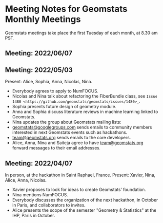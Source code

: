 Meeting Notes for Geomstats Monthly Meetings
============================================

Geomstats meetings take place the first Tuesday of each month, at 8.30 am PST.

Meeting: 2022/06/07
-------------------


Meeting: 2022/05/03
-------------------

Present: Alice, Sophia, Anna, Nicolas, Nina.

- Everybody agrees to apply to NumFOCUS.
- Nicolas and Nina talk about refactoring the FiberBundle class, see `Issue 1480 <https://github.com/geomstats/geomstats/issues/1480>`_.
- Sophia presents future design of geometry module.
- Anna and Sophia discuss literature reviews in machine learning linked to Geomstats.
- Nina updates the group about Geomstats mailing lists: 
 - geomstats@googlegroups.com sends emails to community members interested in next Geomstats events such as hackathons.
 - team@geomstats.org sends emails to the core developers.
 - Alice, Anna, Nina and Saiteja agree to have team@geomstats.org forward messages to their email addresses.

Meeting: 2022/04/07
-------------------

In person, at the hackathon in Saint Raphael, France.
Present: Xavier, Nina, Alice, Anna, Nicolas.

- Xavier proposes to look for ideas to create Geomstats' foundation.
- Nina mentions NumFOCUS.
- Everybody discusses the organization of the next hackathon, in October in Paris, and collaborators to invites.
- Alice presents the scope of the semester "Geometry & Statistics" at the IHP, Paris in October.

